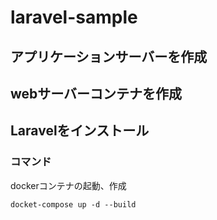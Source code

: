 # laravel-sample
## アプリケーションサーバーを作成
## webサーバーコンテナを作成
## Laravelをインストール

### コマンド
dockerコンテナの起動、作成
```
docket-compose up -d --build
```